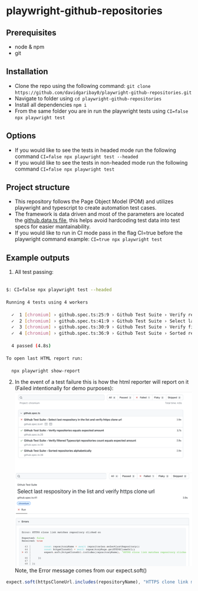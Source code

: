 # playwright-github-repositories

## Prerequisites
- node & npm
- git

## Installation
- Clone the repo using the following command: `git clone https://github.com/davidgaribay0/playwright-github-repositories.git`
- Navigate to folder using `cd playwright-github-repositories`
- Install all dependencies `npm i`
- From the same folder you are in run the playwright tests using `CI=false npx playwright test`

## Options
- If you would like to see the tests in headed mode run the following command `CI=false npx playwright test --headed`
- If you would like to see the tests in non-headed mode run the following command `CI=false npx playwright test`

## Project structure
- This repository follows the Page Object Model (POM) and utilizes playwright and typescript to create automation test cases.
- The framework is data driven and most of the parameters are located the [github.data.ts file](data/github.data.ts), this helps avoid hardcoding test data into test specs for easier mantainability. 
- If you would like to run in CI mode pass in the flag CI=true before the playwright command example: `CI=true npx playwright test`


## Example outputs

1. All test passing:
```sh

$: CI=false npx playwright test --headed

Running 4 tests using 4 workers

  ✓  1 [chromium] › github.spec.ts:25:9 › Github Test Suite › Verify repositories equals expected amount (3.7s)
  ✓  2 [chromium] › github.spec.ts:41:9 › Github Test Suite › Select last respository in the list and verify https clone url (3.7s)
  ✓  3 [chromium] › github.spec.ts:30:9 › Github Test Suite › Verify filtered Typescript repositories count equals expected amount (2.8s)
  ✓  4 [chromium] › github.spec.ts:36:9 › Github Test Suite › Sorted repositories alphabetically (2.9s)

  4 passed (4.8s)

To open last HTML report run:

  npx playwright show-report

```

2. In the event of a test failure this is how the html reporter will report on it (Failed intentionally for demo purposes):
![Overview](media/overview.png)
![Detail View](media/detail.png)
Note, the Error message comes from our expect.soft() 
```ts 
expect.soft(httpsCloneUrl.includes(repositoryName), "HTTPS clone link matches repository clicked on").toBe(true)
```